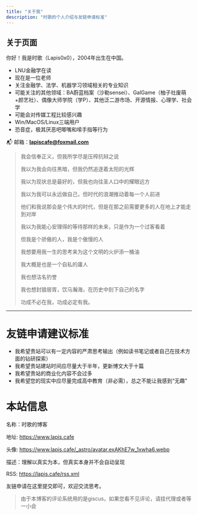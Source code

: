 ```yaml
---
title: "关于我"
description: "时歌的个人介绍与友链申请标准"
---
```


## **关于页面**

你好！我是时歌（Lapis0x0），2004年出生在中国。

- LNU金融学在读
- 现在是一位老师
- 关注金融学、法学、机器学习领域相关的专业知识
- 可能关注的其他领域：BA蔚蓝档案（沙勒sensei）、GalGame（柚子社废萌+颜艺社）、偶像大师学院（学P）、其他泛二游市场、开源情报、心理学、社会学
- 可能会对传媒工程比较感兴趣
- Win/MacOS/Linux三端用户
- 恐音症，极其厌恶吧唧嘴和嗦手指等行为

📬 邮箱：[**lapiscafe@foxmail.com**](mailto:lapiscafe@foxmail.com)

> 我会信奉正义，但我所学尽是压榨抗辩之说
> 
> 我以为我会向往黑暗，但我仍然追逐着太阳的光辉
> 
> 我以为现状总是最好的，但我也向往圣人口中的耀眼远方
> 
> 我以为我可以永远做自己，但时代的浪潮推动着每一个人前进
> 
> 他们和我说那会是个伟大的时代，但是在那之前需要更多的人在地上才能走到对岸
> 
> 我以为我能心安理得的等待那样的未来，只是作为一个过客看着
> 
> 但我是个骄傲的人，我是个傲慢的人
> 
> 我想要用我一生的思考来为这个文明的火炉添一桶油
> 
> 我大概是也是一个自私的庸人
> 
> 我也想沽名钓誉
> 
> 我也想封狼居胥，饮马瀚海，在历史中刻下自己的名字
> 
> 功成不必在我，功成必定有我。
> 

---

# 友链申请建议标准

- 我希望贵站可以有一定内容的严肃思考输出（例如读书笔记或者自己在技术方面的钻研探索）
- 我希望贵站建站时间应尽量大于半年，更新博文大于十篇
- 我希望贵站的商业化内容不会过多
- 我希望您的现实中应尽量完成高中教育（非必需），总之不能让我感到“无趣”

# 本站信息

名称：时歌的博客

地址: https://www.lapis.cafe

头像: https://www.lapis.cafe/_astro/avatar.exAKhE7w_1xwha6.webp

描述：理解以真实为本，但真实本身并不会自动呈现

RSS: https://lapis.cafe/rss.xml

友链申请在这里提交即可，欢迎交流思考。
> 由于本博客的评论系统用的是giscus，如果您看不见评论，请挂代理或者等一小会